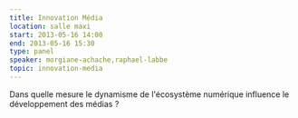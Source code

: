 ```yaml
---
title: Innovation Média
location: salle maxi
start: 2013-05-16 14:00
end: 2013-05-16 15:30
type: panel
speaker: morgiane-achache,raphael-labbe
topic: innovation-media
---
```


Dans quelle mesure le dynamisme de l'écosystème numérique influence le développement des médias ?
